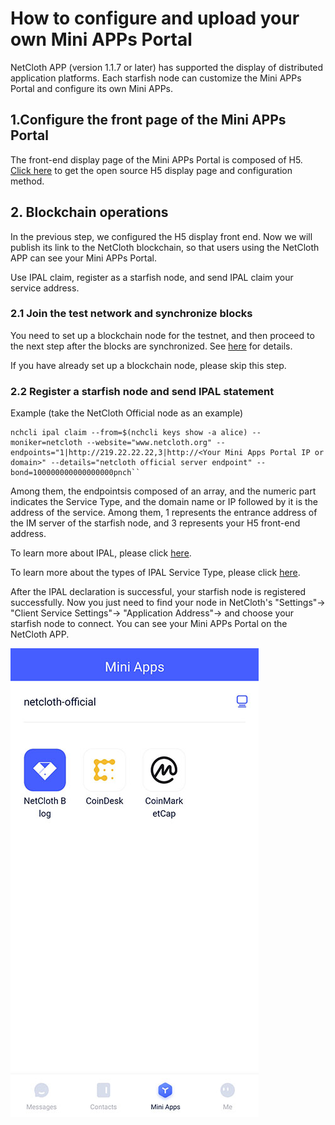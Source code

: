 # How to configure and upload your own Mini APPs Portal
NetCloth APP (version 1.1.7 or later) has supported the display of distributed application platforms. Each starfish node can customize the Mini APPs Portal and configure its own Mini APPs.

## 1.Configure the front page of the Mini APPs Portal
The front-end display page of the Mini APPs Portal is composed of H5. [Click here](https://github.com/netcloth/Home-H5) to get the open source H5 display page and configuration method.

## 2. Blockchain operations
In the previous step, we configured the H5 display front end. Now we will publish its link to the NetCloth blockchain, so that users using the NetCloth APP can see your Mini APPs Portal.

Use IPAL claim, register as a starfish node, and send IPAL claim your service address.

### 2.1 Join the test network and synchronize blocks
You need to set up a blockchain node for the testnet, and then proceed to the next step after the blocks are synchronized. See [here](../get-started/how-to-join-testnet.md) for details.

If you have already set up a blockchain node, please skip this step.

### 2.2 Register a starfish node and send IPAL statement

Example (take the NetCloth Official node as an example)
```
nchcli ipal claim --from=$(nchcli keys show -a alice) --moniker=netcloth --website="www.netcloth.org" --endpoints="1|http://219.22.22.22,3|http://<Your Mini Apps Portal IP or domain>" --details="netcloth official server endpoint" --bond=100000000000000000pnch``

```
Among them, the endpointsis composed of an array, and the numeric part indicates the Service Type, and the domain name or IP followed by it is the address of the service. Among them, 1 represents the entrance address of the IM server of the starfish node, and 3 represents your H5 front-end address.

To learn more about IPAL, please click [here](./ipal.md).

To learn more about the types of IPAL Service Type, please click [here](./ipal-service-type.md).

After the IPAL declaration is successful, your starfish node is registered successfully. Now you just need to find your node in NetCloth's "Settings"-> "Client Service Settings"-> "Application Address"-> and choose your starfish node to connect. You can see your Mini APPs Portal on the NetCloth APP.

![](../images/mini-app-en.jpg)
